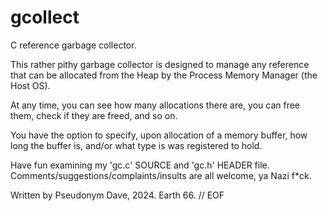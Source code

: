 # gcollect

C reference garbage collector.

This rather pithy garbage collector is designed to manage any reference that can be allocated from the Heap
by the Process Memory Manager (the Host OS).

At any time, you can see how many allocations there are, you can free them, check if they are freed, and so on.

You have the option to specify, upon allocation of a memory buffer, how long the buffer is, and/or what type is was registered to hold.

Have fun examining my 'gc.c' SOURCE and 'gc.h' HEADER file. Comments/suggestions/complaints/insults are all welcome, ya Nazi f*ck.

Written by Pseudonym Dave, 2024. Earth 66.
// EOF
